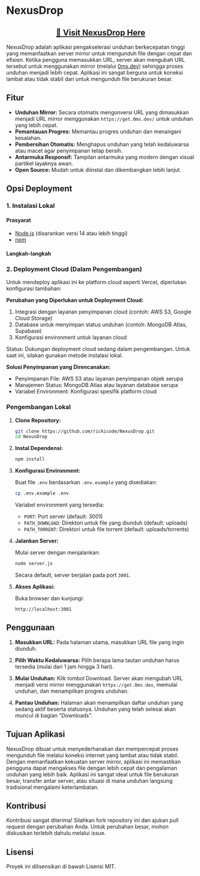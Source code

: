 # NexusDrop

<div align="center">
<h2><a href="https://nexusdrop.hijitoko.com">🚀 Visit NexusDrop Here</a></h2>
</div>

NexusDrop adalah aplikasi pengakselerasi unduhan berkecepatan tinggi yang memanfaatkan server mirror untuk mengunduh file dengan cepat dan efisien. Ketika pengguna memasukkan URL, server akan mengubah URL tersebut untuk menggunakan mirror (melalui [0ms.dev](https://0ms.dev/mirrors)) sehingga proses unduhan menjadi lebih cepat. Aplikasi ini sangat berguna untuk koneksi lambat atau tidak stabil dan untuk mengunduh file berukuran besar.

## Fitur

- **Unduhan Mirror:** Secara otomatis mengonversi URL yang dimasukkan menjadi URL mirror menggunakan `https://get.0ms.dev/` untuk unduhan yang lebih cepat.
- **Pemantauan Progres:** Memantau progres unduhan dan menangani kesalahan.
- **Pembersihan Otomatis:** Menghapus unduhan yang telah kedaluwarsa atau macet agar penyimpanan tetap bersih.
- **Antarmuka Responsif:** Tampilan antarmuka yang modern dengan visual partikel layaknya awan.
- **Open Source:** Mudah untuk diinstal dan dikembangkan lebih lanjut.

## Opsi Deployment

### 1. Instalasi Lokal

#### Prasyarat

- [Node.js](https://nodejs.org/) (disarankan versi 14 atau lebih tinggi)
- [npm](https://www.npmjs.com/)

#### Langkah-langkah

### 2. Deployment Cloud (Dalam Pengembangan)

Untuk mendeploy aplikasi ini ke platform cloud seperti Vercel, diperlukan konfigurasi tambahan:

**Perubahan yang Diperlukan untuk Deployment Cloud:**
1. Integrasi dengan layanan penyimpanan cloud (contoh: AWS S3, Google Cloud Storage)
2. Database untuk menyimpan status unduhan (contoh: MongoDB Atlas, Supabase)
3. Konfigurasi environment untuk layanan cloud

Status: Dukungan deployment cloud sedang dalam pengembangan. Untuk saat ini, silakan gunakan metode instalasi lokal.

**Solusi Penyimpanan yang Direncanakan:**
- Penyimpanan File: AWS S3 atau layanan penyimpanan objek serupa
- Manajemen Status: MongoDB Atlas atau layanan database serupa
- Variabel Environment: Konfigurasi spesifik platform cloud

### Pengembangan Lokal

1. **Clone Repository:**

   ```bash
   git clone https://github.com/rickicode/NexusDrop.git
   cd NexusDrop
   ```

2. **Instal Dependensi:**

   ```bash
   npm install
   ```

3. **Konfigurasi Environment:**

   Buat file `.env` berdasarkan `.env.example` yang disediakan:
   ```bash
   cp .env.example .env
   ```

   Variabel environment yang tersedia:
   - `PORT`: Port server (default: 3001)
   - `PATH_DOWNLOAD`: Direktori untuk file yang diunduh (default: uploads)
   - `PATH_TORRENT`: Direktori untuk file torrent (default: uploads/torrents)

4. **Jalankan Server:**

   Mulai server dengan menjalankan:

   ```bash
   node server.js
   ```

   Secara default, server berjalan pada port `3001`.

4. **Akses Aplikasi:**

   Buka browser dan kunjungi:

   ```url
   http://localhost:3001
   ```

## Penggunaan

1. **Masukkan URL:** Pada halaman utama, masukkan URL file yang ingin diunduh.
   
2. **Pilih Waktu Kedaluwarsa:** Pilih berapa lama tautan unduhan harus tersedia (mulai dari 1 jam hingga 3 hari).

3. **Mulai Unduhan:** Klik tombol Download. Server akan mengubah URL menjadi versi mirror menggunakan `https://get.0ms.dev`, memulai unduhan, dan menampilkan progres unduhan.

4. **Pantau Unduhan:** Halaman akan menampilkan daftar unduhan yang sedang aktif beserta statusnya. Unduhan yang telah selesai akan muncul di bagian "Downloads".

## Tujuan Aplikasi

NexusDrop dibuat untuk menyederhanakan dan mempercepat proses mengunduh file melalui koneksi internet yang lambat atau tidak stabil. Dengan memanfaatkan kekuatan server mirror, aplikasi ini memastikan pengguna dapat mengakses file dengan lebih cepat dan pengalaman unduhan yang lebih baik. Aplikasi ini sangat ideal untuk file berukuran besar, transfer antar server, atau situasi di mana unduhan langsung tradisional mengalami keterlambatan.

## Kontribusi

Kontribusi sangat diterima! Silahkan fork repository ini dan ajukan pull request dengan perubahan Anda. Untuk perubahan besar, mohon diskusikan terlebih dahulu melalui issue.

## Lisensi

Proyek ini dilisensikan di bawah Lisensi MIT.
